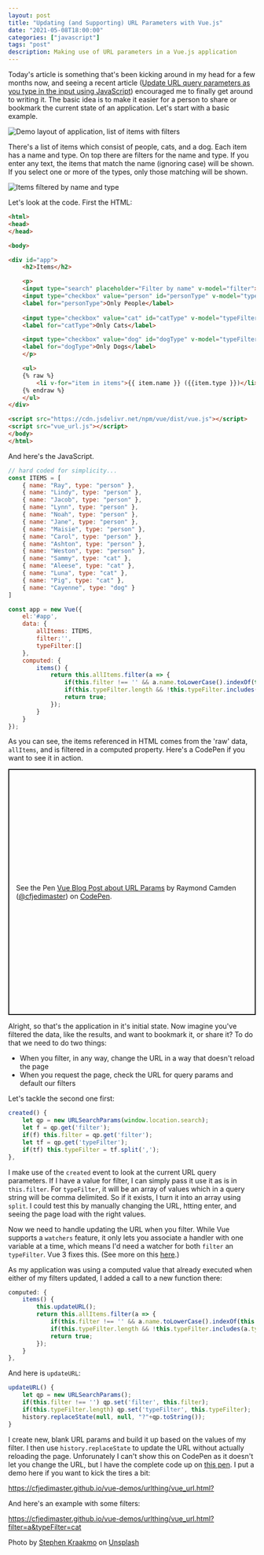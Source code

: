 ```yaml
---
layout: post
title: "Updating (and Supporting) URL Parameters with Vue.js"
date: "2021-05-08T18:00:00"
categories: ["javascript"]
tags: "post"
description: Making use of URL parameters in a Vue.js application
---
```


Today's article is something that's been kicking around in my head for a few months now, and seeing a recent article ([Update URL query parameters as you type in the input using JavaScript](https://www.amitmerchant.com/update-url-query-parameters-as-you-type-in-the-input-using-javascript/)) encouraged me to finally get around to writing it. The basic idea is to make it easier for a person to share or bookmark the current state of an application. Let's start with a basic example.

<p>
<img src="https://static.raymondcamden.com/images/2021/05/vu1.jpg" alt="Demo layout of application, list of items with filters" class="lazyload imgborder imgcenter">
</p>

There's a list of items which consist of people, cats, and a dog. Each item has a name and type. On top there are filters for the name and type. If you enter any text, the items that match the name (ignoring case) will be shown. If you select one or more of the types, only those matching will be shown.

<p>
<img src="https://static.raymondcamden.com/images/2021/05/vu2.jpg" alt="Items filtered by name and type" class="lazyload imgborder imgcenter">
</p>

Let's look at the code. First the HTML:

```html
<html>
<head>
</head>

<body>

<div id="app">
	<h2>Items</h2>

	<p>
	<input type="search" placeholder="Filter by name" v-model="filter"> 
	<input type="checkbox" value="person" id="personType" v-model="typeFilter"> 
	<label for="personType">Only People</label>
	
	<input type="checkbox" value="cat" id="catType" v-model="typeFilter"> 
	<label for="catType">Only Cats</label>

	<input type="checkbox" value="dog" id="dogType" v-model="typeFilter"> 
	<label for="dogType">Only Dogs</label>
	</p>

	<ul>
	{% raw %}
		<li v-for="item in items">{{ item.name }} ({{item.type }})</li>
	{% endraw %}
	</ul>
</div>

<script src="https://cdn.jsdelivr.net/npm/vue/dist/vue.js"></script>
<script src="vue_url.js"></script>
</body>
</html>
```

And here's the JavaScript.

```js
// hard coded for simplicity...
const ITEMS = [
	{ name: "Ray", type: "person" },
	{ name: "Lindy", type: "person" },
	{ name: "Jacob", type: "person" },
	{ name: "Lynn", type: "person" },
	{ name: "Noah", type: "person" },
	{ name: "Jane", type: "person" },
	{ name: "Maisie", type: "person" },
	{ name: "Carol", type: "person" },
	{ name: "Ashton", type: "person" },
	{ name: "Weston", type: "person" },
	{ name: "Sammy", type: "cat" },
	{ name: "Aleese", type: "cat" },
	{ name: "Luna", type: "cat" },
	{ name: "Pig", type: "cat" },
	{ name: "Cayenne", type: "dog" }
]

const app = new Vue({
	el:'#app',
	data: {
		allItems: ITEMS,
		filter:'',
		typeFilter:[]
	},
	computed: {
		items() {
			return this.allItems.filter(a => {
				if(this.filter !== '' && a.name.toLowerCase().indexOf(this.filter.toLowerCase()) === -1) return false;
				if(this.typeFilter.length && !this.typeFilter.includes(a.type)) return false;
				return true;
			});
		}
	}
});
```

As you can see, the items referenced in HTML comes from the 'raw' data, `allItems`, and is filtered in a computed property. Here's a CodePen if you want to see it in action.

<p class="codepen" data-height="500" data-theme-id="dark" data-default-tab="js,result" data-user="cfjedimaster" data-slug-hash="gOmpPmg" style="height: 500px; box-sizing: border-box; display: flex; align-items: center; justify-content: center; border: 2px solid; margin: 1em 0; padding: 1em;" data-pen-title="Vue Blog Post about URL Params">
  <span>See the Pen <a href="https://codepen.io/cfjedimaster/pen/gOmpPmg">
  Vue Blog Post about URL Params</a> by Raymond Camden (<a href="https://codepen.io/cfjedimaster">@cfjedimaster</a>)
  on <a href="https://codepen.io">CodePen</a>.</span>
</p>
<script async src="https://cpwebassets.codepen.io/assets/embed/ei.js"></script>

Alright, so that's the application in it's initial state. Now imagine you've filtered the data, like the results, and want to bookmark it, or share it? To do that we need to do two things:

* When you filter, in any way, change the URL in a way that doesn't reload the page
* When you request the page, check the URL for query params and default our filters

Let's tackle the second one first:

```js
created() {
	let qp = new URLSearchParams(window.location.search);
	let f = qp.get('filter');
	if(f) this.filter = qp.get('filter');
	let tf = qp.get('typeFilter');
	if(tf) this.typeFilter = tf.split(',');
},
```

I make use of the `created` event to look at the current URL query parameters. If I have a value for filter, I can simply pass it use it as is in `this.filter`. For `typeFilter`, it will be an array of values which in a query string will be comma delimited. So if it exists, I turn it into an array using `split`. I could test this by manually changing the URL, htting enter, and seeing the page load with the right values.

Now we need to handle updating the URL when you filter. While Vue supports a `watchers` feature, it only lets you associate a handler with one variable at a time, which means I'd need a watcher for both `filter` an `typeFilter`. Vue 3 fixes this. (See more on this [here](https://stackoverflow.com/questions/42737034/vue-js-watch-multiple-properties-with-single-handler).) 

As my application was using a computed value that already executed when either of my filters updated, I added a call to a new function there:

```js
computed: {
	items() {
		this.updateURL();
		return this.allItems.filter(a => {
			if(this.filter !== '' && a.name.toLowerCase().indexOf(this.filter.toLowerCase()) === -1) return false;
			if(this.typeFilter.length && !this.typeFilter.includes(a.type)) return false;
			return true;
		});
	}
},
```

And here is `updateURL`:

```js
updateURL() {
	let qp = new URLSearchParams();
	if(this.filter !== '') qp.set('filter', this.filter);
	if(this.typeFilter.length) qp.set('typeFilter', this.typeFilter);
	history.replaceState(null, null, "?"+qp.toString());
}
```

I create new, blank URL params and build it up based on the values of my filter. I then use `history.replaceState` to update the URL without actually reloading the page. Unforunately I can't show this on CodePen as it doesn't let you change the URL, but I have the complete code up on [this pen](https://codepen.io/cfjedimaster/pen/KKWpVqe). I put a demo here if you want to kick the tires a bit:

<https://cfjedimaster.github.io/vue-demos/urlthing/vue_url.html?>

And here's an example with some filters:

<https://cfjedimaster.github.io/vue-demos/urlthing/vue_url.html?filter=a&typeFilter=cat>

Photo by <a href="https://unsplash.com/@srkraakmo?utm_source=unsplash&utm_medium=referral&utm_content=creditCopyText">Stephen Kraakmo</a> on <a href="https://unsplash.com/s/photos/filter?utm_source=unsplash&utm_medium=referral&utm_content=creditCopyText">Unsplash</a>
  